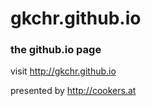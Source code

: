 gkchr.github.io
===============

### the github.io page

visit http://gkchr.github.io

presented by http://cookers.at